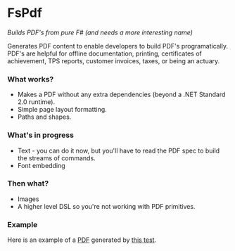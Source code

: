 FsPdf
=====
_Builds PDF's from pure F# (and needs a more interesting name)_

Generates PDF content to enable developers to build PDF's programatically.  PDF's are helpful for offline documentation, 
printing, certificates of achievement, TPS reports, customer invoices, taxes, or being an actuary.

### What works?

* Makes a PDF without any extra dependencies (beyond a .NET Standard 2.0 runtime).
* Simple page layout formatting.
* Paths and shapes.

### What's in progress

* Text - you can do it now, but you'll have to read the PDF spec to build the streams of commands.
* Font embedding

### Then what?

* Images
* A higher level DSL so you're not working with PDF primitives.

### Example
Here is an example of a [PDF](https://gist.github.com/ninjarobot/550331efbe260f18a2a64352213af12b) generated by [this test](https://github.com/ninjarobot/FsPdf/blob/171a8d665f7b5a4cf1f80e6f2291d8e05a7b8a2b/tests/FsPdf.Tests/Tests.fs#L49).
